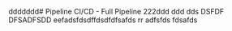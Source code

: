ddddddd# Pipeline CI/CD - Full Pipeline 222ddd
ddd
dds
DSFDF
DFSADFSDD
eefadsfdsdffdsdfdfsafds
rr
adfsfds
fdsafds
